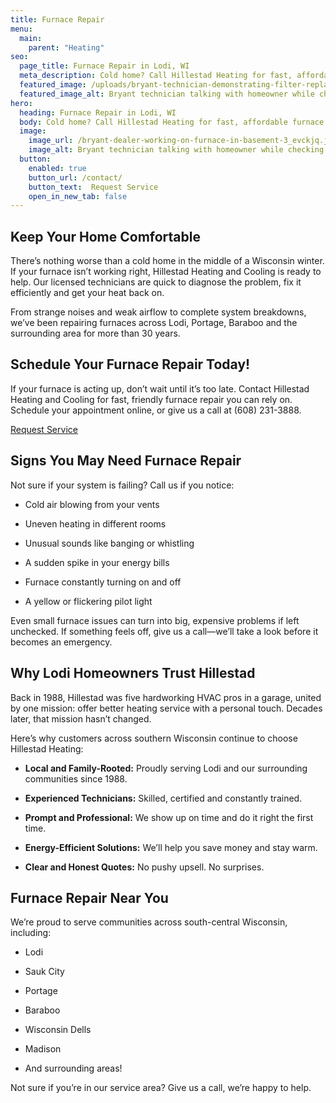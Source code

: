 ```yaml
---
title: Furnace Repair
menu:
  main:
    parent: "Heating"
seo:
  page_title: Furnace Repair in Lodi, WI
  meta_description: Cold home? Call Hillestad Heating for fast, affordable furnace repair in Lodi, WI. Trusted local service with 30+ years of experience.
  featured_image: /uploads/bryant-technician-demonstrating-filter-replacement-1000.jpg
  featured_image_alt: Bryant technician talking with homeowner while checking air filter and furnace
hero: 
  heading: Furnace Repair in Lodi, WI
  body: Cold home? Call Hillestad Heating for fast, affordable furnace repair in Lodi, WI. Trusted local service with 30+ years of experience.
  image: 
    image_url: /bryant-dealer-working-on-furnace-in-basement-3_evckjq.jpg
    image_alt: Bryant technician talking with homeowner while checking air filter and furnace
  button:
    enabled: true
    button_url: /contact/ 
    button_text:  Request Service
    open_in_new_tab: false
---
```


## Keep Your Home Comfortable

There’s nothing worse than a cold home in the middle of a Wisconsin winter. If your furnace isn’t working right, Hillestad Heating and Cooling is ready to help. Our licensed technicians are quick to diagnose the problem, fix it efficiently and get your heat back on.

From strange noises and weak airflow to complete system breakdowns, we’ve been repairing furnaces across Lodi, Portage, Baraboo and the surrounding area for more than 30 years.

<div class="breakout bg-black flow">
  <h2 class="no-margin">Schedule Your Furnace Repair Today!</h2>

If your furnace is acting up, don’t wait until it’s too late. Contact Hillestad Heating and Cooling for fast, friendly furnace repair you can rely on. Schedule your appointment online, or give us a call at (608) 231-3888.

  <a class="btn btn--primary" href="/contact/">Request Service</a>

</div>

## Signs You May Need Furnace Repair

Not sure if your system is failing? Call us if you notice:

*	Cold air blowing from your vents

*	Uneven heating in different rooms

*	Unusual sounds like banging or whistling

*	A sudden spike in your energy bills

*	Furnace constantly turning on and off

*	A yellow or flickering pilot light

Even small furnace issues can turn into big, expensive problems if left unchecked. If something feels off, give us a call—we’ll take a look before it becomes an emergency.

## Why Lodi Homeowners Trust Hillestad

Back in 1988, Hillestad was five hardworking HVAC pros in a garage, united by one mission: offer better heating service with a personal touch. Decades later, that mission hasn’t changed.

Here’s why customers across southern Wisconsin continue to choose Hillestad Heating:

*	**Local and Family-Rooted:** Proudly serving Lodi and our surrounding communities since 1988.

*	**Experienced Technicians:** Skilled, certified and constantly trained.

*	**Prompt and Professional:** We show up on time and do it right the first time.

*	**Energy-Efficient Solutions:** We’ll help you save money and stay warm.

*	**Clear and Honest Quotes:** No pushy upsell. No surprises.

## Furnace Repair Near You

We’re proud to serve communities across south-central Wisconsin, including:

*	Lodi

*	Sauk City

*	Portage

*	Baraboo

*	Wisconsin Dells

*	Madison

*	And surrounding areas!

Not sure if you’re in our service area? Give us a call, we’re happy to help.